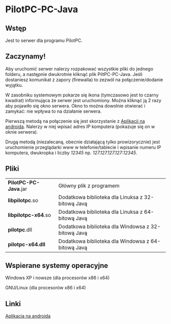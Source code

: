 <html>
<head><meta charset="utf-8" />
<title>Readme - PilotPC-PC-Java</title>
<style type="text/css">
html{font:13px Helvetica, arial, freesans, clean, sans-serif;}
</style></head>
<body><h1>PilotPC-PC-Java</h1>
<h2>Wstęp</h2>
<p>
	Jest to serwer dla programu PilotPC.
</p>
<h2>Zaczynamy!</h2>
<p>
	Aby uruchomić serwer nalerzy rozpakować wszystkie pliki do jednego folderu, a następnie dwukrotnie kliknąć plik PiltPC-PC-Java. Jeśli dostaniesz komunikat z zapory (firewalla) to zezwól na połączenie/dodanie wyjątku.</p>
</p>
<p>
	W zasobniku systemowym pokarze się ikona (tymczasowo jest to czarny kwadrat) informująca że serwer jest uruchomiony. Można kliknąć ją 2 razy aby pojawiło się okno serwera. Okno to można dowolnie otwierać i zamykać: nie wpływa to na działanie serwera.
</p>
<p>
	Pierwszą metodą na połączenie się jest skorzystanie z <a href="https://github.com/FranQy/PilotPC-Android">Aplikacji na androida</a>. Nalerzy w niej wpisać adres IP komputera (pokazuje się on w oknie serwera).
</p>
<p>
	Drugą metodą (niezalecaną, obecnie działającą tylko prowizorycznie) jest uruchomienie przeglądarki www w telefonie/tablecie i wpisanie numeru IP komputera, dwukropka i liczby <i>12345</i> np. <i>127.127.127.127:12345</i>.
</p>
<h2>Pliki</h2>
<table>
	<tr><td><b>PilotPC-PC-Java</b>.jar</td><td>Główny plik z programem</td></tr>
	<tr><td><b>libpilotpc</b>.so</td><td>Dodatkowa biblioteka dla Linuksa z 32-bitową Javą</td></tr>
	<tr><td><b>libpilotpc-x64</b>.so</td><td>Dodatkowa biblioteka dla Linuksa z 64-bitową Javą</td></tr>
	<tr><td><b>pilotpc</b>.dll</td><td>Dodatkowa biblioteka dla Windowsa z 32-bitową Javą</td></tr>
	<tr><td><b>pilotpc-x64<b>.dll</td><td>Dodatkowa biblioteka dla Windowsa z 64-bitową Javą</td></tr>
</table>
<h2>Wspierane systemy operacyjne</h2>
<p>
Windows XP i nowsze (dla procesorów x86 i x64)
</p><p>
GNU/Linux (dla procesorów x86 i x64)
</p>
<h2>Linki</h2>
<a href="https://github.com/FranQy/PilotPC-Android">Aplikacja na androida</a><br/>
</body></html>